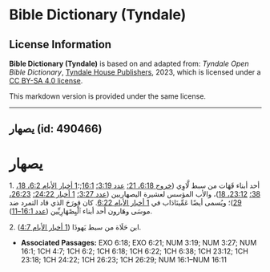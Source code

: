 # Bible Dictionary (Tyndale)

## License Information

**Bible Dictionary (Tyndale)** is based on and adapted from: _Tyndale Open Bible Dictionary_, [Tyndale House Publishers](https://tyndaleopenresources.com/), 2023, which is licensed under a [CC BY-SA 4.0 license](https://creativecommons.org/licenses/by-sa/4.0/legalcode.en).

This markdown version is provided under the same license.



--------------------------------

## يصهار (id: 490466)

يصهار
=====

1\. أحد أبناء قَهَات من سبط لَّاوِي ([خروج 6:18، 21؛](https://ref.ly/Exod6:18,Exod6:21) [عدد 3:19؛](https://ref.ly/Num3:19) [16:1](https://ref.ly/Num16:1);؛[1 أخبار الأيام 6:2، 18، 38؛](https://ref.ly/1Chr6:2,1Chr6:18,1Chr6:38) [23:12، 18](https://ref.ly/1Chr23:12,1Chr23:18))، والأب المؤسس لعشيرة اليصهاريين ([عدد 3:27؛](https://ref.ly/Num3:27) [1 أخبار 24:22؛](https://ref.ly/1Chr24:22) [26:23، 29](https://ref.ly/1Chr26:23,1Chr26:29))؛ ويُسمى أيضًا عَمِّينَادَاب في [1 أخبار الأيام 6:22](https://ref.ly/1Chr6:22). كان قورَحَ الذي قاد التمرد ضد موسَى وهَارون أحد أبناء ٱلْيِصْهَارِيِّين ([عدد 16:1–11](https://ref.ly/Num16:1-Num16:11)).

2\. ابن حَلَاة من سبط يَهوذَا ([1 أخبار الأيام 4:7](https://ref.ly/1Chr4:7)).

* **Associated Passages:** EXO 6:18; EXO 6:21; NUM 3:19; NUM 3:27; NUM 16:1; 1CH 4:7; 1CH 6:2; 1CH 6:18; 1CH 6:22; 1CH 6:38; 1CH 23:12; 1CH 23:18; 1CH 24:22; 1CH 26:23; 1CH 26:29; NUM 16:1–NUM 16:11

